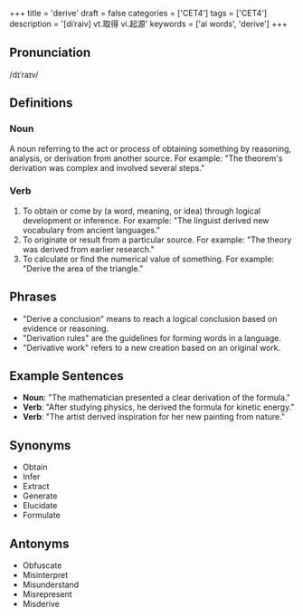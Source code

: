 +++
title = 'derive'
draft = false
categories = ['CET4']
tags = ['CET4']
description = '[diˈraiv] vt.取得 vi.起源'
keywords = ['ai words', 'derive']
+++

## Pronunciation
/dɪˈraɪv/

## Definitions
### Noun
A noun referring to the act or process of obtaining something by reasoning, analysis, or derivation from another source. For example: "The theorem's derivation was complex and involved several steps."
### Verb
1. To obtain or come by (a word, meaning, or idea) through logical development or inference. For example: "The linguist derived new vocabulary from ancient languages."
2. To originate or result from a particular source. For example: "The theory was derived from earlier research."
3. To calculate or find the numerical value of something. For example: "Derive the area of the triangle."

## Phrases
- "Derive a conclusion" means to reach a logical conclusion based on evidence or reasoning.
- "Derivation rules" are the guidelines for forming words in a language.
- "Derivative work" refers to a new creation based on an original work.

## Example Sentences
- **Noun**: "The mathematician presented a clear derivation of the formula."
- **Verb**: "After studying physics, he derived the formula for kinetic energy."
- **Verb**: "The artist derived inspiration for her new painting from nature."

## Synonyms
- Obtain
- Infer
- Extract
- Generate
- Elucidate
- Formulate

## Antonyms
- Obfuscate
- Misinterpret
- Misunderstand
- Misrepresent
- Misderive
